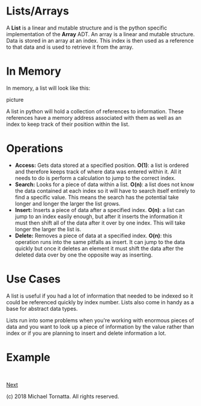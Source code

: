 # Lists/Arrays

A **List** is a linear and mutable structure and is the python specific implementation of the **Array** ADT. An array is a linear and mutable structure. Data is stored in an array at an index. This index is then used as a reference to that data and is used to retrieve it from the array.

# In Memory

In memory, a list will look like this:

picture

A list in python will hold a collection of references to information. These references have a memory address associated with them as well as an index to keep track of their position within the list.

# Operations

* **Access:** Gets data stored at a specified position. **O(1)**: a list is ordered and therefore keeps track of where data was entered within it. All it needs to do is perform a calculation to jump to the correct index.
* **Search:** Looks for a piece of data within a list. **O(n)**: a list does not know the data contained at each index so it will have to search itself entirely to find a specific value. This means the search has the potential take longer and longer the larger the list grows.
* **Insert:** Inserts a piece of data after a specified index. **O(n)**: a list can jump to an index easily enough, but after it inserts the information it must then shift all of the data after it over by one index. This will take longer the larger the list is.
* **Delete:** Removes a piece of data at a specified index. **O(n)**: this operation runs into the same pitfalls as insert. It can jump to the data quickly but once it deletes an element it must shift the data after the deleted data over by one the opposite way as inserting.

# Use Cases

A list is useful if you had a lot of information that needed to be indexed so it could be referenced quickly by index number. Lists also come in handy as a base for abstract data types.

Lists run into some problems when you're working with enormous pieces of data and you want to look up a piece of information by the value rather than index or if you are planning to insert and delete information a lot.

# Example

```


```

[Next](set.md)

(c) 2018 Michael Tornatta. All rights reserved.
